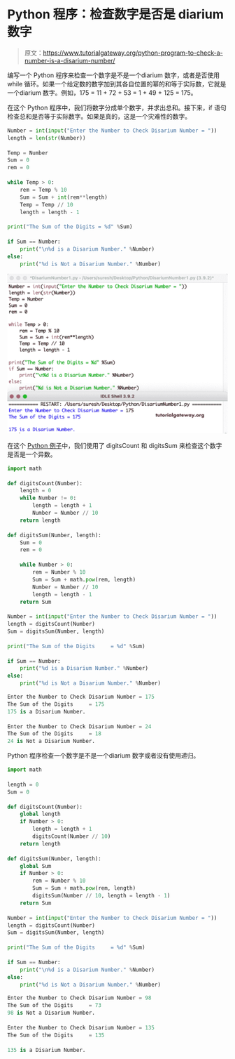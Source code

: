 # Python 程序：检查数字是否是 diarium 数字

> 原文：<https://www.tutorialgateway.org/python-program-to-check-a-number-is-a-disarium-number/>

编写一个 Python 程序来检查一个数字是不是一个diarium 数字，或者是否使用 while 循环。如果一个给定数的数字加到其各自位置的幂的和等于实际数，它就是一个diarium 数字。例如，175 = 11 + 72 + 53 = 1 + 49 + 125 = 175。

在这个 Python 程序中，我们将数字分成单个数字，并求出总和。接下来，if 语句检查总和是否等于实际数字。如果是真的，这是一个灾难性的数字。

```py
Number = int(input("Enter the Number to Check Disarium Number = "))
length = len(str(Number))

Temp = Number
Sum = 0
rem = 0

while Temp > 0:
    rem = Temp % 10
    Sum = Sum + int(rem**length)
    Temp = Temp // 10
    length = length - 1

print("The Sum of the Digits = %d" %Sum)

if Sum == Number:
    print("\n%d is a Disarium Number." %Number)
else:
    print("%d is Not a Disarium Number." %Number)
```

![Python Program to Check a Number is a Disarium Number](img/979dba41f31e7ab2793d5e42d2e154e2.png)

在这个 [Python 例子](https://www.tutorialgateway.org/python-programming-examples/)中，我们使用了 digitsCount 和 digitsSum 来检查这个数字是否是一个异数。

```py
import math

def digitsCount(Number):
    length = 0
    while Number != 0:
        length = length + 1
        Number = Number // 10
    return length

def digitsSum(Number, length):
    Sum = 0
    rem = 0

    while Number > 0:
        rem = Number % 10
        Sum = Sum + math.pow(rem, length)
        Number = Number // 10
        length = length - 1
    return Sum

Number = int(input("Enter the Number to Check Disarium Number = "))
length = digitsCount(Number)
Sum = digitsSum(Number, length)

print("The Sum of the Digits     = %d" %Sum)

if Sum == Number:
    print("%d is a Disarium Number." %Number)
else:
    print("%d is Not a Disarium Number." %Number)
```

```py
Enter the Number to Check Disarium Number = 175
The Sum of the Digits     = 175
175 is a Disarium Number.

Enter the Number to Check Disarium Number = 24
The Sum of the Digits     = 18
24 is Not a Disarium Number.
```

Python 程序检查一个数字是不是一个diarium 数字或者没有使用递归。

```py
import math

length = 0
Sum = 0

def digitsCount(Number):
    global length
    if Number > 0:
        length = length + 1
        digitsCount(Number // 10)
    return length

def digitsSum(Number, length):
    global Sum
    if Number > 0:
        rem = Number % 10
        Sum = Sum + math.pow(rem, length)
        digitsSum(Number // 10, length = length - 1)
    return Sum

Number = int(input("Enter the Number to Check Disarium Number = "))
length = digitsCount(Number)
Sum = digitsSum(Number, length)

print("The Sum of the Digits     = %d" %Sum)

if Sum == Number:
    print("\n%d is a Disarium Number." %Number)
else:
    print("%d is Not a Disarium Number." %Number)
```

```py
Enter the Number to Check Disarium Number = 98
The Sum of the Digits     = 73
98 is Not a Disarium Number.

Enter the Number to Check Disarium Number = 135
The Sum of the Digits     = 135

135 is a Disarium Number.
```